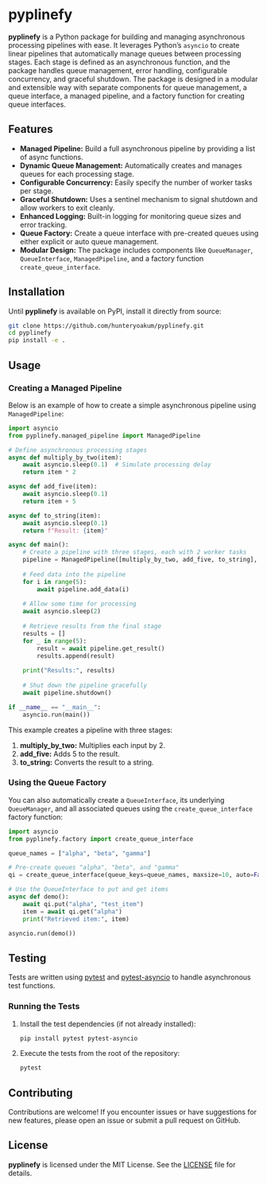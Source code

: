 # pyplinefy

**pyplinefy** is a Python package for building and managing asynchronous processing pipelines with ease. It leverages Python’s `asyncio` to create linear pipelines that automatically manage queues between processing stages. Each stage is defined as an asynchronous function, and the package handles queue management, error handling, configurable concurrency, and graceful shutdown. The package is designed in a modular and extensible way with separate components for queue management, a queue interface, a managed pipeline, and a factory function for creating queue interfaces.

## Features

- **Managed Pipeline:** Build a full asynchronous pipeline by providing a list of async functions.
- **Dynamic Queue Management:** Automatically creates and manages queues for each processing stage.
- **Configurable Concurrency:** Easily specify the number of worker tasks per stage.
- **Graceful Shutdown:** Uses a sentinel mechanism to signal shutdown and allow workers to exit cleanly.
- **Enhanced Logging:** Built-in logging for monitoring queue sizes and error tracking.
- **Queue Factory:** Create a queue interface with pre-created queues using either explicit or auto queue management.
- **Modular Design:** The package includes components like `QueueManager`, `QueueInterface`, `ManagedPipeline`, and a factory function `create_queue_interface`.

## Installation

Until **pyplinefy** is available on PyPI, install it directly from source:

```bash
git clone https://github.com/hunteryoakum/pyplinefy.git
cd pyplinefy
pip install -e .
```

## Usage

### Creating a Managed Pipeline

Below is an example of how to create a simple asynchronous pipeline using `ManagedPipeline`:

```python
import asyncio
from pyplinefy.managed_pipeline import ManagedPipeline

# Define asynchronous processing stages
async def multiply_by_two(item):
    await asyncio.sleep(0.1)  # Simulate processing delay
    return item * 2

async def add_five(item):
    await asyncio.sleep(0.1)
    return item + 5

async def to_string(item):
    await asyncio.sleep(0.1)
    return f"Result: {item}"

async def main():
    # Create a pipeline with three stages, each with 2 worker tasks
    pipeline = ManagedPipeline([multiply_by_two, add_five, to_string], concurrency=2)
    
    # Feed data into the pipeline
    for i in range(5):
        await pipeline.add_data(i)
    
    # Allow some time for processing
    await asyncio.sleep(2)
    
    # Retrieve results from the final stage
    results = []
    for _ in range(5):
        result = await pipeline.get_result()
        results.append(result)
    
    print("Results:", results)
    
    # Shut down the pipeline gracefully
    await pipeline.shutdown()

if __name__ == "__main__":
    asyncio.run(main())
```

This example creates a pipeline with three stages:
1. **multiply_by_two:** Multiplies each input by 2.
2. **add_five:** Adds 5 to the result.
3. **to_string:** Converts the result to a string.

### Using the Queue Factory

You can also automatically create a `QueueInterface`, its underlying `QueueManager`, and all associated queues using the `create_queue_interface` factory function:

```python
import asyncio
from pyplinefy.factory import create_queue_interface

queue_names = ["alpha", "beta", "gamma"]

# Pre-create queues "alpha", "beta", and "gamma"
qi = create_queue_interface(queue_keys=queue_names, maxsize=10, auto=False)

# Use the QueueInterface to put and get items
async def demo():
    await qi.put("alpha", "test_item")
    item = await qi.get("alpha")
    print("Retrieved item:", item)

asyncio.run(demo())
```

## Testing

Tests are written using [pytest](https://docs.pytest.org/) and [pytest-asyncio](https://github.com/pytest-dev/pytest-asyncio) to handle asynchronous test functions.

### Running the Tests

1. Install the test dependencies (if not already installed):

    ```bash
    pip install pytest pytest-asyncio
    ```

2. Execute the tests from the root of the repository:

    ```bash
    pytest
    ```

## Contributing

Contributions are welcome! If you encounter issues or have suggestions for new features, please open an issue or submit a pull request on GitHub.

## License

**pyplinefy** is licensed under the MIT License. See the [LICENSE](LICENSE) file for details.
